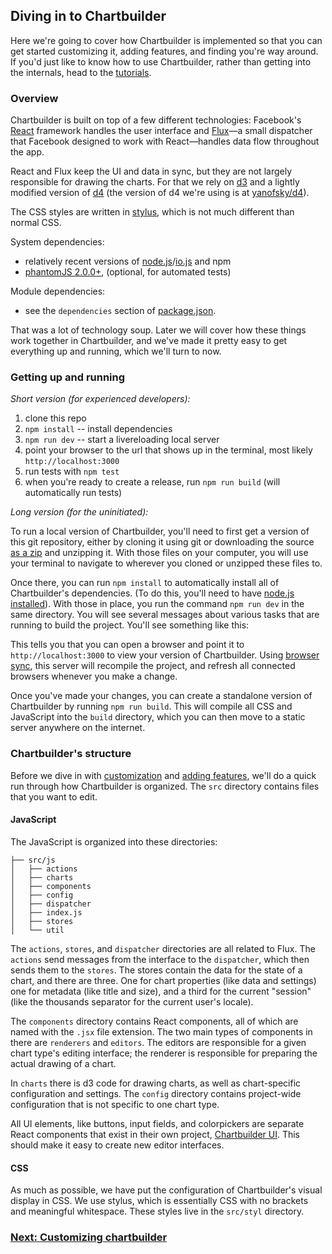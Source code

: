 ## Diving in to Chartbuilder

Here we're going to cover how Chartbuilder is implemented so that you can get
started customizing it, adding features, and finding you're way around. If you'd
just like to know how to use Chartbuilder, rather than getting into the
internals, head to the [tutorials](../tutorials/basic-chart.md).

### Overview

Chartbuilder is built on top of a few different technologies: Facebook's
[React](https://facebook.github.io/react/) framework handles the user interface
and [Flux](http://facebook.github.io/flux/)—a small dispatcher that Facebook
designed to work with React—handles data flow throughout the app.

React and Flux keep the UI and data in sync, but they are not largely
responsible for drawing the charts. For that we rely on
[d3](https://github.com/mbostock/d3/) and a lightly modified version of
[d4](https://github.com/heavysixer/d4) (the version of d4 we're using is at
[yanofsky/d4](https://github.com/yanofsky/d4)).

The CSS styles are written in [stylus](https://learnboost.github.io/stylus/),
which is not much different than normal CSS.

System dependencies:
* relatively recent versions of [node.js](https://github.com/joyent/node/wiki/Installation)/[io.js](https://github.com/iojs/io.js) and npm
* [phantomJS 2.0.0+](http://phantomjs.org/download.html), (optional, for automated tests)

Module dependencies:

* see the `dependencies` section of [package.json](../package.json).

That was a lot of technology soup. Later we will cover how these things
work together in Chartbuilder, and we've made it pretty easy to get everything
up and running, which we'll turn to now.

### Getting up and running

*Short version (for experienced developers):*

1. clone this repo
2. `npm install` -- install dependencies
3. `npm run dev` -- start a livereloading local server
4. point your browser to the url that shows up in the terminal, most likely `http://localhost:3000`
5. run tests with `npm test`
6. when you're ready to create a release, run `npm run build` (will
	 automatically run tests)

*Long version (for the uninitiated):*

To run a local version of Chartbuilder, you'll need to first get a version of this
git repository, either by cloning it using git or downloading the source [as a zip](#)
and unzipping it. With those files on your computer, you will use your terminal to
navigate to wherever you cloned or unzipped these files to.

Once there, you can run `npm install` to automatically install all of
Chartbuilder's dependencies. (To do this, you'll need to have [node.js installed](https://github.com/joyent/node/wiki/Installation)).
With those in place, you run the command `npm run dev` in the same directory.
You will see several messages about various tasks that are running to build the
project. You'll see something like this:

This tells you that you can open a browser and point it to
`http://localhost:3000` to view your version of Chartbuilder. Using [browser sync](http://www.browsersync.io/),
this server will recompile the project, and refresh all connected browsers whenever
you make a change.

Once you've made your changes, you can create a standalone version of
Chartbuilder by running `npm run build`. This will compile all CSS and
JavaScript into the `build` directory, which you can then move to a static
server anywhere on the internet.

### Chartbuilder's structure

Before we dive in with [customization](#) and [adding features](#), we'll do a
quick run through how Chartbuilder is organized. The `src` directory contains
files that you want to edit.

#### JavaScript

The JavaScript is organized into these directories:

```
├── src/js
│   ├── actions
│   ├── charts
│   ├── components
│   ├── config
│   ├── dispatcher
│   ├── index.js
│   ├── stores
│   └── util
```

The `actions`, `stores`, and `dispatcher` directories are all related to Flux.
The `actions` send messages from the interface to the `dispatcher`, which then
sends them to the `stores`. The stores contain the data for the state of a
chart, and there are three. One for chart properties (like data and
settings) one for metadata (like title and size), and a third for the current
"session" (like the thousands separator for the current user's locale).

The `components` directory contains React components, all of which are named with
the `.jsx` file extension. The two main types of components in there are
`renderers` and `editors`. The editors are responsible for a given chart type's
editing interface; the renderer is responsible for preparing the actual drawing
of a chart.

In `charts` there is d3 code for drawing charts, as well as chart-specific
configuration and settings. The `config` directory contains project-wide
configuration that is not specific to one chart type.

All UI elements, like buttons, input fields, and colorpickers are separate React
components that exist in their own project, [Chartbuilder UI](#). This should
make it easy to create new editor interfaces.

#### CSS

As much as possible, we have put the configuration of Chartbuilder's visual
display in CSS. We use stylus, which is essentially CSS with no brackets and
meaningful whitespace. These styles live in the `src/styl` directory.

### [Next: Customizing chartbuilder](#)
